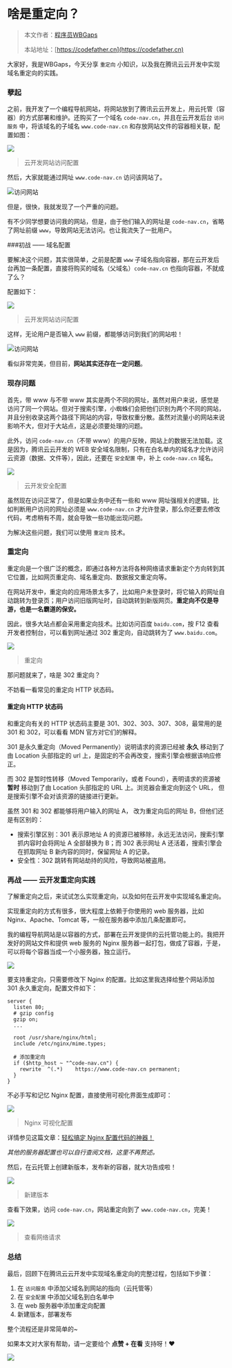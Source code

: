 # 啥是重定向？

> 本文作者：[程序员WBGaps](https://yuyuanweb.feishu.cn/wiki/Abldw5WkjidySxkKxU2cQdAtnah)
>
> 本站地址：[https://codefather.cn](https://codefather.cn)

大家好，我是WBGaps，今天分享 `重定向` 小知识，以及我在腾讯云云开发中实现域名重定向的实践。

### 孽起

之前，我开发了一个编程导航网站，将网站放到了腾讯云云开发上，用云托管（容器）的方式部署和维护。还购买了一个域名 `code-nav.cn`，并且在云开发后台 `访问服务` 中，将该域名的子域名 `www.code-nav.cn` 和存放网站文件的容器相关联，配置如图：

![](https://pic.yupi.icu/5563/202311071347374.png)

> 云开发网站访问配置

然后，大家就能通过网址 `www.code-nav.cn` 访问该网站了。

![](https://pic.yupi.icu/5563/202311071346677.png)访问网站

但是，很快，我就发现了一个严重的问题。

有不少同学想要访问我的网站，但是，由于他们输入的网址是 `code-nav.cn`，省略了网址前缀 `www`，导致网站无法访问。也让我流失了一批用户。

\###初战 —— 域名配置

要解决这个问题，其实很简单，之前是配置 `www` 子域名指向容器，那在云开发后台再加一条配置，直接将购买的域名（父域名）`code-nav.cn` 也指向容器，不就成了么？

配置如下：

![](https://pic.yupi.icu/5563/202311071346087.png)

> 云开发网站访问配置

这样，无论用户是否输入 `www` 前缀，都能够访问到我们的网站啦！

![](https://pic.yupi.icu/5563/202311071346824.png)访问网站

看似非常完美，但目前，**网站其实还存在一定问题**。

### 现存问题

首先，带 www 与不带 www 其实是两个不同的网址，虽然对用户来说，感觉是访问了同一个网站。但对于搜索引擎，小蜘蛛们会把他们识别为两个不同的网站，并且分别收录这两个路径下网站的内容，导致权重分散。虽然对流量小的网站来说影响不大，但对于大站点，这是必须要处理的问题。

此外，访问 `code-nav.cn`（不带 www）的用户反映，网站上的数据无法加载。这是因为，腾讯云云开发的 WEB 安全域名限制，只有在白名单内的域名才允许访问云资源（数据、文件等），因此，还要在 `安全配置` 中，补上 `code-nav.cn` 域名。

![](https://pic.yupi.icu/5563/202311071346212.png)

> 云开发安全配置

虽然现在访问正常了，但是如果业务中还有一些和 www 网址强相关的逻辑，比如判断用户访问的网址必须是 `www.code-nav.cn` 才允许登录，那么你还要去修改代码，考虑稍有不周，就会导致一些功能出现问题。

为解决这些问题，我们可以使用 `重定向` 技术。

### 重定向

重定向是一个很广泛的概念，即通过各种方法将各种网络请求重新定个方向转到其它位置，比如网页重定向、域名重定向、数据报文重定向等。

在网站开发中，重定向的应用场景太多了，比如用户未登录时，将它输入的网址自动跳转为登录页；用户访问旧版网址时，自动跳转到新版网页。**重定向不仅是导游，也是一名霸道的保安。**

因此，很多大站点都会采用重定向技术。比如访问百度 `baidu.com`，按 F12 查看开发者控制台，可以看到网址通过 302 重定向，自动跳转为了 `www.baidu.com`。

![](https://pic.yupi.icu/5563/202311071346576.png)

> 重定向

那问题就来了，啥是 302 重定向？

不妨看一看常见的重定向 HTTP 状态码。

#### 重定向 HTTP 状态码

和重定向有关的 HTTP 状态码主要是 301、302、303、307、308，最常用的是 301 和 302，可以看看 MDN 官方对它们的解释。

301 是永久重定向（Moved Permanently）说明请求的资源已经被 **永久** 移动到了由 Location 头部指定的 url 上，是固定的不会再改变，搜索引擎会根据该响应修正。

而 302 是暂时性转移（Moved Temporarily，或者 Found），表明请求的资源被 **暂时** 移动到了由 Location 头部指定的 URL 上。浏览器会重定向到这个 URL， 但是搜索引擎不会对该资源的链接进行更新。

虽然 301 和 302 都能够将用户输入的网址 A， 改为重定向后的网址 B，但他们还是有区别的：

- 搜索引擎区别：301 表示原地址 A 的资源已被移除，永远无法访问，搜索引擎抓内容时会将网址 A 全部替换为 B；而 302 表示网址 A 还活着，搜索引擎会在抓取网址 B 新内容的同时，保留网址 A 的记录。
- 安全性：302 跳转有网站劫持的风险，导致网站被盗用。

### 再战 —— 云开发重定向实践

了解重定向之后，来试试怎么实现重定向，以及如何在云开发中实现域名重定向。

实现重定向的方式有很多，很大程度上依赖于你使用的 web 服务器，比如 Nginx、Apache、Tomcat 等，一般在服务器中添加几条配置即可。

我的编程导航网站是以容器的方式，部署在云开发提供的云托管功能上的。我把开发好的网站文件和提供 web 服务的 Nginx 服务器一起打包，做成了容器，于是，可以将每个容器当成一个小服务器，独立运行。

![](https://pic.yupi.icu/5563/202311071346574.png)

要支持重定向，只需要修改下 Nginx 的配置。比如这里我选择给整个网站添加 301 永久重定向，配置文件如下：

```
server {
  listen 80;
  # gzip config
  gzip on;
  ...

  root /usr/share/nginx/html;
  include /etc/nginx/mime.types;

  # 添加重定向
  if ($http_host ~ "^code-nav.cn") {
    rewrite  ^(.*)    https://www.code-nav.cn permanent;
  }
}
```

不必手写和记忆 Nginx 配置，直接使用可视化界面生成即可：

![](https://pic.yupi.icu/5563/202311071346549.png)

> Nginx 可视化配置

详情参见这篇文章：[轻松搞定 Nginx 配置代码的神器！](https://mp.weixin.qq.com/s?__biz=Mzg2NjU1MjU5Ng==&mid=2247484369&idx=1&sn=da9d7ee4a589cfab9eb7ab0f629f3211&scene=21#wechat_redirect)

*其他的服务器配置也可以自行查阅文档，这里不再赘述。*

然后，在云托管上创建新版本，发布新的容器，就大功告成啦！

![](https://pic.yupi.icu/5563/202311071346106.png)

> 新建版本

查看下效果，访问 `code-nav.cn`，网站重定向到了 `www.code-nav.cn`，完美！

![](https://pic.yupi.icu/5563/202311071346429.png)

> 查看网络请求

### 总结

最后，回顾下在腾讯云云开发中实现域名重定向的完整过程，包括如下步骤：

1. 在 `访问服务` 中添加父域名到网站的指向（云托管等）
2. 在 `安全配置` 中添加父域名到白名单中
3. 在 web 服务器中添加重定向配置
4. 新建版本，部署发布

整个流程还是非常简单的~

如果本文对大家有帮助，请一定要给个 **点赞 + 在看** 支持呀！❤️

![](https://pic.yupi.icu/5563/202311071346681.png)